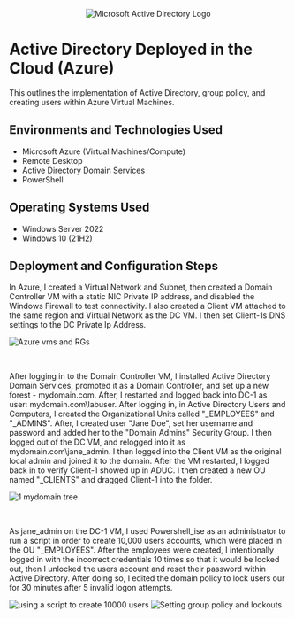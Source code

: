<p align="center">
<img src="https://i.imgur.com/pU5A58S.png" alt="Microsoft Active Directory Logo"/>
</p>

<h1>Active Directory Deployed in the Cloud (Azure)</h1>
This outlines the implementation of Active Directory, group policy, and creating users within Azure Virtual Machines.<br />

<h2>Environments and Technologies Used</h2>

- Microsoft Azure (Virtual Machines/Compute)
- Remote Desktop
- Active Directory Domain Services
- PowerShell

<h2>Operating Systems Used </h2>

- Windows Server 2022
- Windows 10 (21H2)

<h2>Deployment and Configuration Steps</h2>

<p>
In Azure, I created a Virtual Network and Subnet, then created a Domain Controller VM with a static NIC Private IP address, and disabled the Windows Firewall to test connectivity. I also created a Client VM attached to the same region and Virtual Network as the DC VM. I then set Client-1s DNS settings to the DC Private Ip Address.
</p>

![Azure vms and RGs](https://github.com/user-attachments/assets/4faef19f-680a-4895-9c9a-346b1fedca0f)

<br />
<p>
After logging in to the Domain Controller VM, I installed Active Directory Domain Services, promoted it as a Domain Controller, and set up a new forest - mydomain.com. After, I restarted and logged back into DC-1 as user: mydomain.com\labuser. After logging in, in Active Directory Users and Computers, I created the Organizational Units called "_EMPLOYEES" and "_ADMINS". After, I created user "Jane Doe", set her username and password and added her to the "Domain Admins" Security Group. I then logged out of the DC VM, and relogged into it as mydomain.com\jane_admin. I then logged into the Client VM as the original local admin and joined it to the domain. After the VM restarted, I logged back in to verify Client-1 showed up in ADUC. I then created a new OU named "_CLIENTS" and dragged Client-1 into the folder.
</p>

![1 mydomain tree](https://github.com/user-attachments/assets/62080f6b-c78b-42e8-8108-f97808ec1dc4)


<br />

<p>
As jane_admin on the DC-1 VM, I used Powershell_ise as an administrator to run a script in order to create 10,000 users accounts, which were placed in the OU "_EMPLOYEES". After the employees were created, I intentionally logged in with the incorrect credentials 10 times so that it would be locked out, then I unlocked the users account and reset their password within Active Directory. After doing so, I edited the domain policy to lock users our for 30 minutes after 5 invalid logon attempts.
</p>

![using a script to create 10000 users](https://github.com/user-attachments/assets/9f056ac4-495b-4719-8ff9-77acd959d6b4)
![Setting group policy and lockouts](https://github.com/user-attachments/assets/fad3731d-c2f7-43ae-97f9-d72ec1e73d98)


<br />
